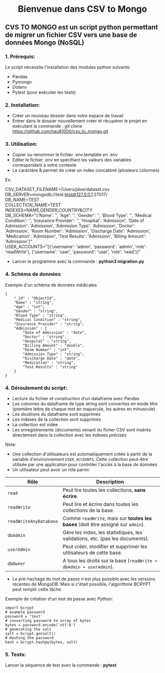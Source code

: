 
<h1 style="text-align:center;">Bienvenue dans CSV to Mongo</h1>


## CVS TO MONGO est un script python permettant de migrer un fichier CSV vers une base de données Mongo (NoSQL)

### 1. Prérequis: 

Le script nécessite l'installation des modules python suivants:

- Pandas
- Pymongo
- Dotenv
- Pytest (pour exécuter les tests)

### 2. Installation:

- Créer un nouveau dossier dans votre espace de travail
- Entrer dans le dossier nouvellement créer et récupérer le projet en exécutant la commande : git clone https://github.com/nau81000/csv_to_mongo.git

### 3. Utilisation:

- Copier ou renommer le fichier .env.template en .env
- Editer le fichier .env en spécifiant les valeurs des variables correspondant à votre contexte
- Le caractère & permet de créer un index concaténé (plusieurs colonnes)

Ex:

CSV_DATASET_FILENAME=/Users/jdoe/dataset.csv<BR>
DB_SERVER=mongodb://test:test@127.0.0.1:27017/<BR>
DB_NAME=TEST<BR>
COLLECTION_NAME=TEST<BR>
INDEXES=NAME,GENDER,COUNTRY&CITY<BR>
DB_SCHEMA="{'Name': '', 'Age': '', 'Gender': '', 'Blood Type': '', 'Medical Condition': '', 'Insurance Provider': '', 'Hospital': 'Admission', 'Date of Admission': 'Admission', 'Admission Type': 'Admission', 'Doctor': 'Admission', 'Room Number': 'Admission', 'Discharge Date': 'Admission', 'Medication': 'Admission', 'Test Results': 'Admission', 'Billing Amount': 'Admission'}"<BR>
USER_ACCOUNTS="[{'username': 'admin', 'password': 'admin', 'role': 'readWrite'}, {'username': 'user', 'password': 'user', 'role': 'read'}]"<BR>

- Lancer le programme avec la commande : **python3 migration.py**

### 4. Schéma de données

Exemple d'un schéma de données médicales

~~~
{
    "_id" : "ObjectId",
    "Name" : "string",
    "Age" : "int",
    "Gender" : "string",
    "Blood Type" : "string",
    "Medical Condition" : "string",
    "Insurance Provider" : "string",
    "Admission" : {
        "Date of Admission" : "date",
        "Doctor" : "string",
        "Hospital" : "string",
        "Billing Amount" : "double",
        "Room Number" : "int",
        "Admission Type" : "string",
        "Discharge Date" : "date",
        "Medication" : "string",
        "Test Results" : "string"
    }
}
~~~


### 4. Déroulement du script:

- Lecture du fichier et construction d'un dataframe avec Pandas
- Les colonnes du dataframe de type string sont converties en mode titre (première lettre de chaque mot en majuscule, les autres en minuscule)
- Les doublons du dataframe sont supprimés
- Les indexes de la collection sont supprimés
- La collection est vidée
- Les enregistrements (documents) venant du ficher CSV sont insérés directement dans la collection avec les indexes précisés

Note:
- Une collection d'utilisateurs est automatiquement créée à partir de la variable d'environnement `USER_ACCOUNTS`. Cette collection peut-être utilisée par une application pour contrôler l'accès à la base de données
- Un utilisateur peut avoir un rôle parmi:

| Rôle                   | Description                                                                 |
|------------------------|-----------------------------------------------------------------------------|
| `read`                 | Peut lire toutes les collections, **sans écrire**.                          |
| `readWrite`            | Peut lire et écrire dans toutes les collections de la base.                 |
| `readWriteAnyDatabase` | Comme `readWrite`, mais sur **toutes les bases** (doit être assigné sur `admin`). |
| `dbAdmin`              | Gère les index, les statistiques, les validations, etc. (pas les documents).|
| `userAdmin`            | Peut créer, modifier et supprimer les utilisateurs de cette base.          |
| `dbOwner`              | A tous les droits sur la base (`readWrite + dbAdmin + userAdmin`).         |

- Le pré-hachage du mot de passe n'est plus possible avec les versions récentes de MongoDB. Mais si c'était possible, l'algorithme BCRYPT peut remplir cette tâche.

Exemple de création d'un mot de passe avec Python:

~~~
import bcrypt 
# example password 
password = 'test'
# converting password to array of bytes 
bytes = password.encode('utf-8') 
# generating the salt 
salt = bcrypt.gensalt() 
# Hashing the password 
hash = bcrypt.hashpw(bytes, salt)
~~~

### 5. Tests:

Lancer la séquence de test avec la commande : **pytest** 
